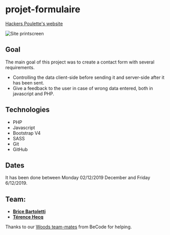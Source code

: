 # projet-formulaire

[Hackers Poulette's website](https://form-project-bbth.000webhostapp.com/)

![Site printscreen](accueil.png)

## Goal

The main goal of this project was to create a contact form with several requirements.

- Controlling the data client-side before sending it and server-side after it has been sent.
- Give a feedback to the user in case of wrong data entered, both in javascript and PHP.

## Technologies

- PHP
- Javascript
- Bootstrap V4
- SASS
- Git
- GitHub

## Dates

It has been done between Monday 02/12/2019 December and Friday 6/12/2019.

## Team:

- [**Brice Bartoletti**](https://github.com/Levizar)
- [**Térence Hecq**](https://github.com/terencehecq)

Thanks to our [Woods team-mates](https://github.com/orgs/becodeorg/teams/crl-woods-2-15) from BeCode for helping.
